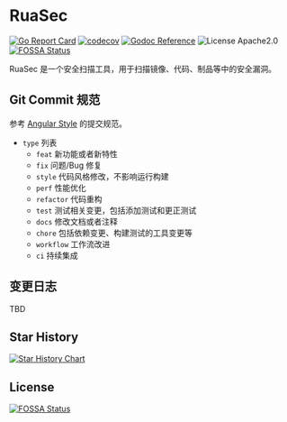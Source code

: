 # RuaSec

[![Go Report Card](https://goreportcard.com/badge/github.com/wuxler/ruasec)](https://goreportcard.com/report/github.com/wuxler/ruasec)
[![codecov](https://codecov.io/github/wuxler/ruasec/graph/badge.svg?token=UJ0PNEM161)](https://codecov.io/github/wuxler/ruasec)
[![Godoc Reference](https://godoc.org/github.com/mattn/go-isatty?status.svg)](https://pkg.go.dev/github.com/wuxler/ruasec?status.svg)
![License Apache2.0](https://img.shields.io/badge/License-Apache2.0-blue.svg)
[![FOSSA Status](https://app.fossa.com/api/projects/git%2Bgithub.com%2Fwuxler%2Fruasec.svg?type=shield)](https://app.fossa.com/projects/git%2Bgithub.com%2Fwuxler%2Fruasec?ref=badge_shield)

RuaSec 是一个安全扫描工具，用于扫描镜像、代码、制品等中的安全漏洞。

## Git Commit 规范

参考 [Angular Style](https://github.com/angular/angular/blob/main/CONTRIBUTING.md#commit) 的提交规范。

- `type` 列表
  - `feat` 新功能或者新特性
  - `fix` 问题/Bug 修复
  - `style` 代码风格修改，不影响运行构建
  - `perf` 性能优化
  - `refactor` 代码重构
  - `test` 测试相关变更，包括添加测试和更正测试
  - `docs` 修改文档或者注释
  - `chore` 包括依赖变更、构建测试的工具变更等
  - `workflow` 工作流改进
  - `ci` 持续集成

## 变更日志

TBD

## Star History

[![Star History Chart](https://api.star-history.com/svg?repos=wuxler/ruasec&type=Date)](https://star-history.com/#wuxler/ruasec&Date)

## License

[![FOSSA Status](https://app.fossa.com/api/projects/git%2Bgithub.com%2Fwuxler%2Fruasec.svg?type=large)](https://app.fossa.com/projects/git%2Bgithub.com%2Fwuxler%2Fruasec?ref=badge_large)
